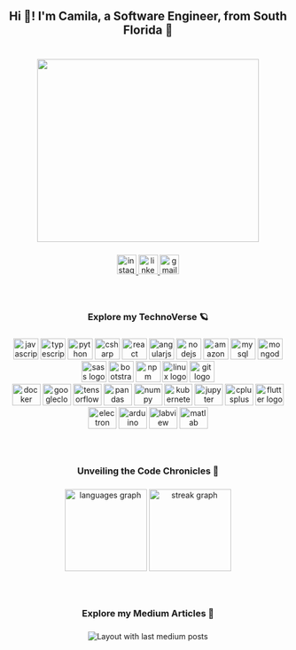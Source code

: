<h2 align="center">Hi 👋! I'm Camila, a Software Engineer, from South Florida 🌴</h2>

###
<br />
<div align="center">
  <img height="330" width="400"src="https://res.cloudinary.com/practicaldev/image/fetch/s--2bZIjPGC--/c_limit%2Cf_auto%2Cfl_progressive%2Cq_66%2Cw_880/https://dev-to-uploads.s3.amazonaws.com/i/d4tvukbt5mra37cvwklk.gif"  />
</div>

###

<div align="center">
  <a href="https://www.instagram.com/foreigncoders/" target="_blank">
    <img src="https://img.shields.io/static/v1?message=Instagram&logo=instagram&label=&color=E4405F&logoColor=white&labelColor=&style=for-the-badge" height="35" alt="instagram logo"  />
  </a>
  <a href="https://www.linkedin.com/in/camilasandovals/" target="_blank">
    <img src="https://img.shields.io/static/v1?message=LinkedIn&logo=linkedin&label=&color=0077B5&logoColor=white&labelColor=&style=for-the-badge" height="35" alt="linkedin logo"  />
  </a>
  <a href="mailto:csandoval.eng@gmail.com" target="_blank">
    <img src="https://img.shields.io/static/v1?message=Gmail&logo=gmail&label=&color=D14836&logoColor=white&labelColor=&style=for-the-badge" height="35" alt="gmail logo"  />
  </a>
</div>

###
<br />
<h3 align="center">Explore my TechnoVerse 🪐</h3>

###

<div align="center">
  <img src="https://cdn.jsdelivr.net/gh/devicons/devicon/icons/javascript/javascript-original.svg" height="38" width="45" alt="javascript logo"  />
  <img src="https://cdn.jsdelivr.net/gh/devicons/devicon/icons/typescript/typescript-plain.svg" height="38" width="45" alt="typescript logo"  />
  <img src="https://cdn.jsdelivr.net/gh/devicons/devicon/icons/python/python-original.svg" height="38" width="45" alt="python logo"  />
  <img src="https://cdn.jsdelivr.net/gh/devicons/devicon/icons/csharp/csharp-original.svg" height="38" width="45" alt="csharp logo"  />
  <img src="https://cdn.jsdelivr.net/gh/devicons/devicon/icons/react/react-original.svg" height="38" width="45" alt="react logo"  />
  <img src="https://cdn.jsdelivr.net/gh/devicons/devicon/icons/angularjs/angularjs-plain.svg" height="38" width="45" alt="angularjs logo"  />
  <img src="https://cdn.jsdelivr.net/gh/devicons/devicon/icons/nodejs/nodejs-original.svg" height="38" width="45" alt="nodejs logo"  />
  <img src="https://cdn.jsdelivr.net/gh/devicons/devicon/icons/amazonwebservices/amazonwebservices-original.svg" height="38" width="45" alt="amazonwebservices logo"  />
  <img src="https://cdn.jsdelivr.net/gh/devicons/devicon/icons/mysql/mysql-original.svg" height="38" width="45" alt="mysql logo"  />
  <img src="https://cdn.jsdelivr.net/gh/devicons/devicon/icons/mongodb/mongodb-original.svg" height="38" width="45" alt="mongodb logo"  />
  <img src="https://cdn.jsdelivr.net/gh/devicons/devicon/icons/sass/sass-original.svg" height="38" width="45" alt="sass logo"  />
  <img src="https://cdn.jsdelivr.net/gh/devicons/devicon/icons/bootstrap/bootstrap-original.svg" height="38" width="45" alt="bootstrap logo"  />
  <img src="https://cdn.jsdelivr.net/gh/devicons/devicon/icons/npm/npm-original-wordmark.svg" height="38" width="45" alt="npm logo"  />
  <img src="https://cdn.jsdelivr.net/gh/devicons/devicon/icons/linux/linux-original.svg" height="38" width="45" alt="linux logo"  />
  <img src="https://cdn.jsdelivr.net/gh/devicons/devicon/icons/git/git-original.svg" height="38" width="45" alt="git logo"  />
</div>
<div align="center">
  <img src="https://cdn.jsdelivr.net/gh/devicons/devicon/icons/docker/docker-original.svg" height="39" width="51" alt="docker logo"  />
  <img src="https://cdn.jsdelivr.net/gh/devicons/devicon/icons/googlecloud/googlecloud-original.svg" height="39" width="51" alt="googlecloud logo"  />
  <img src="https://cdn.jsdelivr.net/gh/devicons/devicon/icons/tensorflow/tensorflow-original.svg" height="39" width="51" alt="tensorflow logo"  />
  <img src="https://cdn.jsdelivr.net/gh/devicons/devicon/icons/pandas/pandas-original.svg" height="39" width="51" alt="pandas logo"  />
  <img src="https://cdn.jsdelivr.net/gh/devicons/devicon/icons/numpy/numpy-original.svg" height="39" width="51" alt="numpy logo"  />
  <img src="https://cdn.jsdelivr.net/gh/devicons/devicon/icons/kubernetes/kubernetes-plain.svg" height="39" width="51" alt="kubernetes logo"  />
  <img src="https://cdn.jsdelivr.net/gh/devicons/devicon/icons/jupyter/jupyter-original.svg" height="39" width="51" alt="jupyter logo"  />
  <img src="https://cdn.jsdelivr.net/gh/devicons/devicon/icons/cplusplus/cplusplus-original.svg" height="39" width="51" alt="cplusplus logo"  />
  <img src="https://cdn.jsdelivr.net/gh/devicons/devicon/icons/flutter/flutter-original.svg" height="39" width="51" alt="flutter logo"  />
  <img src="https://cdn.jsdelivr.net/gh/devicons/devicon/icons/electron/electron-original.svg" height="39" width="51" alt="electron logo"  />
  <img src="https://cdn.jsdelivr.net/gh/devicons/devicon/icons/arduino/arduino-original.svg" height="39" width="51" alt="arduino logo"  />
  <img src="https://cdn.jsdelivr.net/gh/devicons/devicon/icons/labview/labview-original.svg" height="39" width="51" alt="labview logo"  />
  <img src="https://cdn.jsdelivr.net/gh/devicons/devicon/icons/matlab/matlab-original.svg" height="39" width="51" alt="matlab logo"  />
</div>

###
<br />

<h3 align="center">Unveiling the Code Chronicles 🔮</h3>

###
<div align="center">
  <img src="https://github-readme-stats.vercel.app/api/top-langs?username=camilasandovals&locale=en&hide_title=false&layout=compact&card_width=320&langs_count=6&theme=ayu-mirage&hide_border=false" height="148" alt="languages graph"  />
  <img src="https://streak-stats.demolab.com?user=camilasandovals&locale=en&mode=daily&theme=ayu-mirage&hide_border=false&border_radius=5" height="148" alt="streak graph"  />
</div>

###
<br />
<h3 align="center"> Explore my Medium Articles 🚀 </h3>

###
<div align="center">
  <img src="https://github-read-medium-git-main.pahlevikun.vercel.app/latest?limit=4&username=camilasandovals&theme=ayu-mirage" alt="Layout with last medium posts"  />
</div>


###

